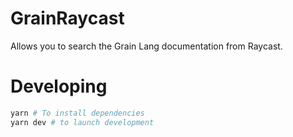 # GrainRaycast

Allows you to search the Grain Lang documentation from Raycast.

# Developing

```bash
yarn # To install dependencies
yarn dev # to launch development
```
